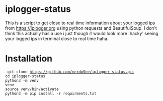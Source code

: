 # iplogger-status

<h>This is a script to get close to real time information about your logged ips from https://iplogger.org using python requests and BeautifulSoup.
I don't think this actually has a use i just though it would look more 'hacky' seeing your logged ips in terminal close to real time haha.</h>

# Installation

<code> git clone https://github.com/verdoSee/iplogger-status.git</code>
<br>
<code>cd iplogger-status</code>
<br>
<code>python3 -m venv venv</code>
<br>
<code>source venv/bin/activate</code>
<br>
<code>python3 -m pip install -r requirments.txt</code>
